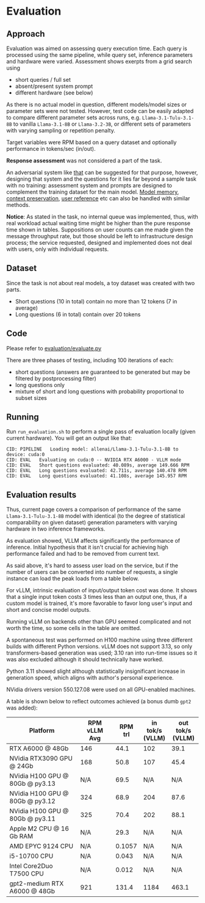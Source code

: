 # Evaluation

## Approach
Evaluation was aimed on assessing query execution time. Each query is processed using the same pipeline, while query set, inference parameters and hardware were varied.
Assessment shows exerpts from a grid search using 
 - short queries / full set
 - absent/present system prompt
 - different hardware (see below)

As there is no actual model in question, different models/model sizes or parameter sets were not tested. However, test code can be easily adapted to compare different parameter sets across runs, e.g. `Llama-3.1-Tulu-3.1-8B` to vanilla `Llama-3.1-8B` or `Llama-3.2-3B`, or different sets of parameters with varying sampling or repetition penalty.

Target variables were RPM based on a query dataset and optionally performance in tokens/sec (in/out).

**Response assessment** was not considered a part of the task.

An adversarial system like [that](https://github.com/NetBUG/llmplayground/blob/master/llm_assessment/openai_tests.py) can be suggested for that purpose, however, designing that system and the questions for it lies far beyond a sample task with no training: assessment system and prompts are designed to complement the training dataset for the main model. [Model memory](https://github.com/NetBUG/llmplayground/blob/master/llm_assessment/memory_tests.py), [context preservation](https://github.com/NetBUG/llmplayground/blob/master/llm_assessment/misgender_test.py), [user reference](https://github.com/NetBUG/llmplayground/blob/master/llm_assessment/empathy_tests.py) etc can also be handled with similar methods.

**Notice**: As stated in the task, no internal queue was implemented, thus, with real workload actual waiting time might be higher than the pure response time shown in tables.
Suppositions on user counts can me made given the message throughput rate, but those should be left to infrastructure design process; the service requested, designed and implemented does not deal with users, only with individual requests.

## Dataset
Since the task is not about real models, a toy dataset was created with two parts.
 - Short questions (10 in total) contain no more than 12 tokens (7 in average)
 - Long questions (6 in total) contain over 20 tokens

## Code
Please refer to [evaluation/evaluate.py](ai.core.reply/evaluation/evaluate.py)

There are three phases of testing, including 100 iterations of each:
 - short questions (answers are guaranteed to be generated but may be filtered by postprocessing filter)
 - long questions only
 - mixture of short and long questions with probability proportional to subset sizes

## Running
Run `run_evaluation.sh` to perform a single pass of evaluation locally (given current hardware).
You will get an output like that:
```
CID: PIPELINE	Loading model: allenai/Llama-3.1-Tulu-3.1-8B to device: cuda:0
CID: EVAL	Evaluating on cuda:0 -- NVIDIA RTX A6000 - VLLM mode
CID: EVAL	Short questions evaluated: 40.089s, average 149.666 RPM
CID: EVAL	Long questions evaluated: 42.711s, average 140.478 RPM
CID: EVAL	Long questions evaluated: 41.108s, average 145.957 RPM
```

## Evaluation results
Thus, current page covers a comparison of performance of the same `Llama-3.1-Tulu-3.1-8B` model with identical (to the degree of statistical comparability on given dataset) generation parameters with varying hardware in two inference frameworks.

As evaluation showed, VLLM affects significantly the performance of inference. Initial hypothesis that it isn't crucial for achieving high performance failed and had to be removed from current text.

As said above, it's hard to assess user load on the service, but if the number of users can be converted into number of requests, a single instance can load the peak loads from a table below.

For vLLM, intrinsic evaluation of input/output token cost was done. It shows that a single input token costs 3 times less than an output one, thus, if a custom model is trained, it's more favorable to favor long user's input and short and concise model outputs.

Running vLLM on backends other than GPU seemed complicated and not worth the time, so some cells in the table are omitted.

A spontaneous test was performed on H100 machine using three different builds with different Python versions.
vLLM does not support 3.13, so only transformers-based generation was used; 3.10 ran into run-time issues so it was also excluded although it should technically have worked. 

Python 3.11 showed slight although statistically insignificant increase in generation speed, which aligns with author's personal experience.

NVidia drivers version 550.127.08 were used on all GPU-enabled machines.

A table is shown below to reflect outcomes achieved (a bonus dumb `gpt2` was added):

| Platform                        | RPM vLLM Avg | RPM trl | in tok/s<br>(VLLM) | out tok/s<br>(VLLM) |
| ------------------------------- | ------------ | ------- | ------------------ | ------------------- |
| RTX A6000 @ 48Gb                | 146          | 44.1    | 102                | 39.1                |
| NVidia RTX3090 GPU @ 24Gb       | 168          | 50.8    | 107                | 45.4                |
| NVidia H100 GPU @ 80Gb @ py3.13 | N/A          | 69.5    | N/A                | N/A                 |
| NVidia H100 GPU @ 80Gb @ py3.12 | 324          | 68.9    | 204                | 87.6                |
| NVidia H100 GPU @ 80Gb @ py3.11 | 325          | 70.4    | 202                | 88.1                |
| Apple M2 CPU @ 16 Gb RAM        | N/A          | 29.3    | N/A                | N/A                 |
| AMD EPYC 9124 CPU               | N/A          | 0.1057  | N/A                | N/A                 |
| i5-10700 CPU                    | N/A          | 0.043   | N/A                | N/A                 |
| Intel Core2Duo T7500 CPU        | N/A          | 0.012   | N/A                | N/A                 |
| gpt2-medium RTX A6000 @ 48Gb    | 921          | 131.4   | 1184               | 463.1               |
